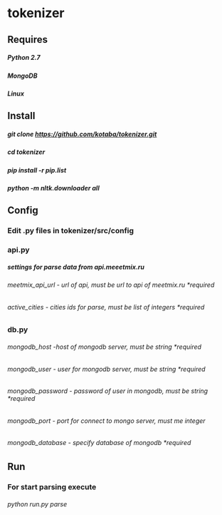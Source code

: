 # tokenizer

## Requires
##### Python 2.7
##### MongoDB
##### Linux

## Install
##### git clone https://github.com/kotaba/tokenizer.git
##### cd tokenizer
##### pip install -r pip.list
##### python -m nltk.downloader all

## Config
### Edit .py files in tokenizer/src/config

### api.py
##### settings for parse data from api.meeetmix.ru

###### meetmix_api_url - url of api, must be url to api of meetmix.ru *required
###### active_cities - cities ids for parse, must be list of integers *required

### db.py
###### mongodb_host -host of mongodb server, must be string *required
###### mongodb_user - user for mongodb server, must be string *required
###### mongodb_password - password of user in mongodb, must be string *required
###### mongodb_port - port for connect to mongo server, must me integer
###### mongodb_database - specify database of mongodb *required

## Run
### For start parsing execute
###### python run.py parse





